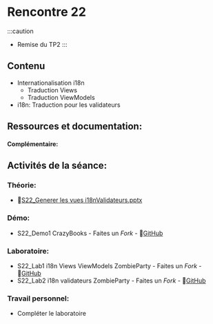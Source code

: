 # Rencontre 22

:::caution
- Remise du TP2
:::

## Contenu
- Internationalisation i18n 
  - Traduction Views
  - Traduction ViewModels
- i18n: Traduction pour les validateurs

## Ressources et documentation: 

#### Complémentaire: 


## Activités de la séance: 
### Théorie: 
- 🔗[S22_Generer les vues i18nValidateurs.pptx](BRISE)


### Démo:
- S22_Demo1 CrazyBooks - Faites un *Fork* - 🔗[GitHub](BRISE)

### Laboratoire: 
- S22_Lab1 i18n Views ViewModels ZombieParty - Faites un *Fork* - 🔗[GitHub](BRISE)
- S22_Lab2 i18n validateurs ZombieParty - Faites un *Fork* - 🔗[GitHub](BRISE)

### Travail personnel: 
- Compléter le laboratoire
